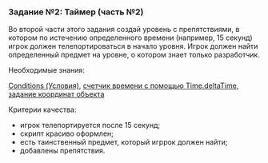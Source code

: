 ### Задание №2: Таймер (часть №2)

Во второй части этого задания создай уровень с препятствиями, в котором по истечению определенного времени (например, 15 секунд) игрок должен телепортироваться в начало уровня. Игрок должен найти определенный предмет на уровне, о котором знает только разработчик.

Необходимые знания:

[Conditions (Условия)](https://github.com/UniumGames/Lessons/tree/master/10#conditions-Условия), [счетчик времени с помощью Time.deltaTime](https://github.com/UniumGames/Lessons/tree/master/09#Счетчик-времени-с-помощью-timedeltatime), [задание координат объекта](https://github.com/UniumGames/Lessons/tree/master/10#%D0%97%D0%B0%D0%B4%D0%B0%D0%BD%D0%B8%D0%B5-%D0%BA%D0%BE%D0%BE%D1%80%D0%B4%D0%B8%D0%BD%D0%B0%D1%82-%D0%BE%D0%B1%D1%8A%D0%B5%D0%BA%D1%82%D0%B0)

Критерии качества:

- игрок телепортируется после 15 секунд;
- скрипт красиво оформлен;
- есть таинственный предмет, который игррок должен найти;
- добавлены препятствия.